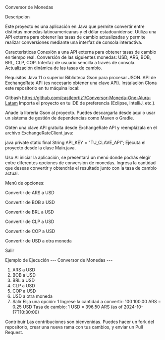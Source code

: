 Conversor de Monedas

Descripción

Este proyecto es una aplicación en Java que permite convertir entre distintas monedas latinoamericanas y el dólar estadounidense. 
Utiliza una API externa para obtener las tasas de cambio actualizadas y permite realizar conversiones mediante una interfaz de consola interactiva.

Características
Conexión a una API externa para obtener tasas de cambio en tiempo real.
Conversión de las siguientes monedas: USD, ARS, BOB, BRL, CLP, COP.
Interfaz de usuario sencilla a través de consola.
Actualización dinámica de las tasas de cambio.

Requisitos
Java 11 o superior
Biblioteca Gson para procesar JSON.
API de ExchangeRate API (es necesario obtener una clave API).
Instalación
Clona este repositorio en tu máquina local:

Gitbash
https://github.com/castleortiz1/Conversor-Moneda-One-Alura-Latam
Importa el proyecto en tu IDE de preferencia (Eclipse, IntelliJ, etc.).

Añade la librería Gson al proyecto. Puedes descargarla desde aquí o usar un sistema de gestión de dependencias como Maven o Gradle.

Obtén una clave API gratuita desde ExchangeRate API y reemplázala en el archivo ExchangeRateClient.java:

java
private static final String API_KEY = "TU_CLAVE_API";
Ejecuta el proyecto desde la clase Main.java.

Uso
Al iniciar la aplicación, se presentará un menú donde podrás elegir entre diferentes opciones de conversión de monedas.
Ingresa la cantidad que deseas convertir y obtendrás el resultado junto con la tasa de cambio actual.

Menú de opciones:

Convertir de ARS a USD

Convertir de BOB a USD

Convertir de BRL a USD

Convertir de CLP a USD

Convertir de COP a USD

Convertir de USD a otra moneda

Salir

Ejemplo de Ejecución
--- Conversor de Monedas ---
1. ARS a USD
2. BOB a USD
3. BRL a USD
4. CLP a USD
5. COP a USD
6. USD a otra moneda
7. Salir
Elija una opción: 1
Ingrese la cantidad a convertir: 100
100.00 ARS = 0.25 USD
Tasa de cambio: 1 USD = 396.50 ARS (as of 2024-10-17T10:30:00)

Contribuir
Las contribuciones son bienvenidas. Puedes hacer un fork del repositorio, 
crear una nueva rama con tus cambios, y enviar un Pull Request.
